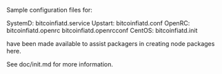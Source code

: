 Sample configuration files for:

SystemD: bitcoinfiatd.service
Upstart: bitcoinfiatd.conf
OpenRC:  bitcoinfiatd.openrc
         bitcoinfiatd.openrcconf
CentOS:  bitcoinfiatd.init

have been made available to assist packagers in creating node packages here.

See doc/init.md for more information.
